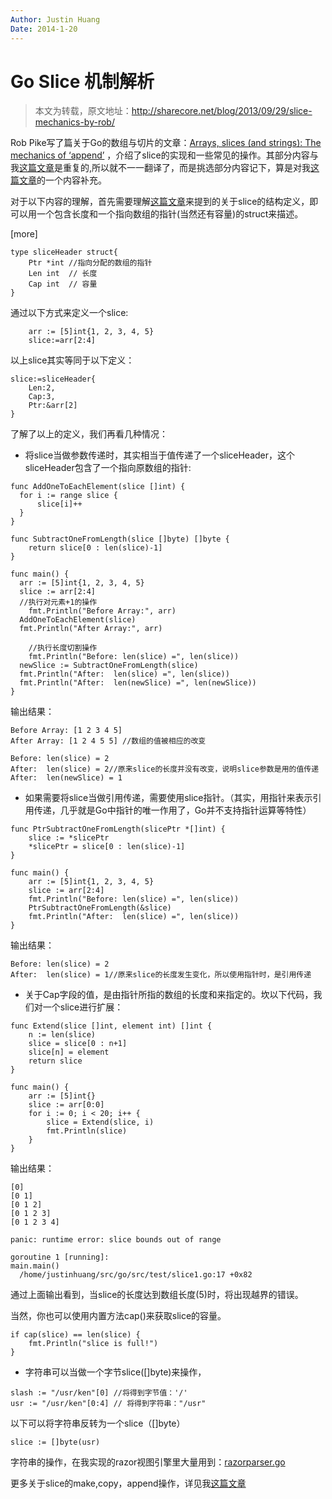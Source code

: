 ```yaml
---
Author: Justin Huang
Date: 2014-1-20
---
```


# Go Slice 机制解析

> 本文为转载，原文地址：http://sharecore.net/blog/2013/09/29/slice-mechanics-by-rob/

Rob Pike写了篇关于Go的数组与切片的文章：[Arrays, slices (and strings): The mechanics of ‘append’](http://blog.golang.org/slices) ，介绍了slice的实现和一些常见的操作。其部分内容与我[这篇文章](http://sharecore.info/blog/2013/07/23/the-trap-of-go-slice-appending/)是重复的,所以就不一一翻译了，而是挑选部分内容记下，算是对我[这篇文章](http://sharecore.info/blog/2013/07/23/the-trap-of-go-slice-appending/)的一个内容补充。

对于以下内容的理解，首先需要理解[这篇文章](http://sharecore.info/blog/2013/07/23/the-trap-of-go-slice-appending/)来提到的关于slice的结构定义，即可以用一个包含长度和一个指向数组的指针(当然还有容量)的struct来描述。

[more]

```
type sliceHeader struct{
	Ptr *int //指向分配的数组的指针
	Len int  // 长度
	Cap int  // 容量
}
```

通过以下方式来定义一个slice:

```
	arr := [5]int{1, 2, 3, 4, 5}
	slice:=arr[2:4]
```

以上slice其实等同于以下定义：

```
slice:=sliceHeader{
	Len:2,
	Cap:3,
	Ptr:&arr[2]
}
```

了解了以上的定义，我们再看几种情况：

- 将slice当做参数传递时，其实相当于值传递了一个sliceHeader，这个sliceHeader包含了一个指向原数组的指针:

```
func AddOneToEachElement(slice []int) {
  for i := range slice {
      slice[i]++
  }
}

func SubtractOneFromLength(slice []byte) []byte {
    return slice[0 : len(slice)-1]
}

func main() {
  arr := [5]int{1, 2, 3, 4, 5}
  slice := arr[2:4]
  //执行对元素+1的操作
    fmt.Println("Before Array:", arr)
  AddOneToEachElement(slice)
  fmt.Println("After Array:", arr)

    //执行长度切割操作
    fmt.Println("Before: len(slice) =", len(slice))
  newSlice := SubtractOneFromLength(slice)
  fmt.Println("After:  len(slice) =", len(slice))
  fmt.Println("After:  len(newSlice) =", len(newSlice))
}
```

输出结果：

```
Before Array: [1 2 3 4 5]
After Array: [1 2 4 5 5] //数组的值被相应的改变

Before: len(slice) = 2
After:  len(slice) = 2//原来slice的长度并没有改变，说明slice参数是用的值传递
After:  len(newSlice) = 1
```

- 如果需要将slice当做引用传递，需要使用slice指针。（其实，用指针来表示引用传递，几乎就是Go中指针的唯一作用了，Go并不支持指针运算等特性）

```
func PtrSubtractOneFromLength(slicePtr *[]int) {
	slice := *slicePtr
	*slicePtr = slice[0 : len(slice)-1]
}

func main() {
	arr := [5]int{1, 2, 3, 4, 5}
	slice := arr[2:4]
	fmt.Println("Before: len(slice) =", len(slice))
	PtrSubtractOneFromLength(&slice)
	fmt.Println("After:  len(slice) =", len(slice))
}
```

输出结果：

```
Before: len(slice) = 2
After:  len(slice) = 1//原来slice的长度发生变化，所以使用指针时，是引用传递
```

- 关于Cap字段的值，是由指针所指的数组的长度和来指定的。坎以下代码，我们对一个slice进行扩展：

```
func Extend(slice []int, element int) []int {
	n := len(slice)
	slice = slice[0 : n+1]
	slice[n] = element
	return slice
}

func main() {
	arr := [5]int{}
	slice := arr[0:0]
	for i := 0; i < 20; i++ {
	    slice = Extend(slice, i)
	    fmt.Println(slice)
	}
}
```

输出结果：

```
[0]
[0 1]
[0 1 2]
[0 1 2 3]
[0 1 2 3 4]
  
panic: runtime error: slice bounds out of range
  
goroutine 1 [running]:
main.main()
  /home/justinhuang/src/go/src/test/slice1.go:17 +0x82
```

通过上面输出看到，当slice的长度达到数组长度(5)时，将出现越界的错误。

当然，你也可以使用内置方法cap()来获取slice的容量。

```
if cap(slice) == len(slice) {
    fmt.Println("slice is full!")
}
```

- 字符串可以当做一个字节slice([]byte)来操作，

```
slash := "/usr/ken"[0] //将得到字节值：'/'
usr := "/usr/ken"[0:4] // 将得到字符串："/usr"
```

以下可以将字符串反转为一个slice（[]byte）

	slice := []byte(usr)
	
字符串的操作，在我实现的razor视图引擎里大量用到：[razorparser.go](https://github.com/JustinHuang917/gof/blob/master/goftool/parser/razor/razorparser.go)

更多关于slice的make,copy，append操作，详见我[这篇文章](http://sharecore.info/blog/2013/07/23/the-trap-of-go-slice-appending/)